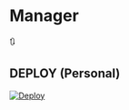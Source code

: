 # Manager
🔃

## DEPLOY (Personal)
[![Deploy](https://www.herokucdn.com/deploy/button.svg)](https://heroku.com/deploy?template=https://github.com/AkshiTChauhan-max/Manager)
